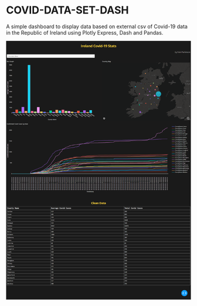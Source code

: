 # COVID-DATA-SET-DASH

A simple dashboard to display data based on external csv of Covid-19 data in the Republic of Ireland using Plotly Express, Dash and Pandas.

![Screenshot](./IMG_4212.PNG)
